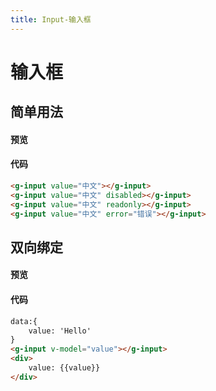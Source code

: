 ```yaml
---
title: Input-输入框
---
```

# 输入框
## 简单用法
#### 预览
<ClientOnly>
  <input-demo-1></input-demo-1>
</ClientOnly>

#### 代码
```html
<g-input value="中文"></g-input>
<g-input value="中文" disabled></g-input>
<g-input value="中文" readonly></g-input>
<g-input value="中文" error="错误"></g-input>
```

## 双向绑定
#### 预览
<ClientOnly>
  <input-demo-2></input-demo-2>
</ClientOnly>

#### 代码
```html
data:{
    value: 'Hello'
}
<g-input v-model="value"></g-input>
<div>
    value: {{value}}
</div>
```